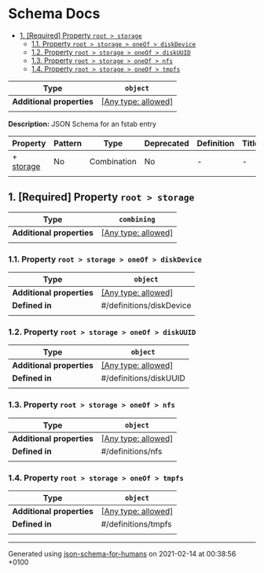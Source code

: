 # Schema Docs

- [1. [Required] Property `root > storage`](#storage)
  - [1.1. Property `root > storage > oneOf > diskDevice`](#storage_oneOf_i0)
  - [1.2. Property `root > storage > oneOf > diskUUID`](#storage_oneOf_i1)
  - [1.3. Property `root > storage > oneOf > nfs`](#storage_oneOf_i2)
  - [1.4. Property `root > storage > oneOf > tmpfs`](#storage_oneOf_i3)

| Type                      | `object`                                                                  |
| ------------------------- | ------------------------------------------------------------------------- |
| **Additional properties** | [[Any type: allowed]](# "Additional Properties of any type are allowed.") |
|                           |                                                                           |

**Description:** JSON Schema for an fstab entry

| Property               | Pattern | Type        | Deprecated | Definition | Title/Description |
| ---------------------- | ------- | ----------- | ---------- | ---------- | ----------------- |
| + [storage](#storage ) | No      | Combination | No         | -          | -                 |
|                        |         |             |            |            |                   |

## <a name="storage"></a>1. [Required] Property `root > storage`

| Type                      | `combining`                                                               |
| ------------------------- | ------------------------------------------------------------------------- |
| **Additional properties** | [[Any type: allowed]](# "Additional Properties of any type are allowed.") |
|                           |                                                                           |

### <a name="storage_oneOf_i0"></a>1.1. Property `root > storage > oneOf > diskDevice`

| Type                      | `object`                                                                  |
| ------------------------- | ------------------------------------------------------------------------- |
| **Additional properties** | [[Any type: allowed]](# "Additional Properties of any type are allowed.") |
| **Defined in**            | #/definitions/diskDevice                                                  |
|                           |                                                                           |

### <a name="storage_oneOf_i1"></a>1.2. Property `root > storage > oneOf > diskUUID`

| Type                      | `object`                                                                  |
| ------------------------- | ------------------------------------------------------------------------- |
| **Additional properties** | [[Any type: allowed]](# "Additional Properties of any type are allowed.") |
| **Defined in**            | #/definitions/diskUUID                                                    |
|                           |                                                                           |

### <a name="storage_oneOf_i2"></a>1.3. Property `root > storage > oneOf > nfs`

| Type                      | `object`                                                                  |
| ------------------------- | ------------------------------------------------------------------------- |
| **Additional properties** | [[Any type: allowed]](# "Additional Properties of any type are allowed.") |
| **Defined in**            | #/definitions/nfs                                                         |
|                           |                                                                           |

### <a name="storage_oneOf_i3"></a>1.4. Property `root > storage > oneOf > tmpfs`

| Type                      | `object`                                                                  |
| ------------------------- | ------------------------------------------------------------------------- |
| **Additional properties** | [[Any type: allowed]](# "Additional Properties of any type are allowed.") |
| **Defined in**            | #/definitions/tmpfs                                                       |
|                           |                                                                           |

----------------------------------------------------------------------------------------------------------------------------
Generated using [json-schema-for-humans](https://github.com/coveooss/json-schema-for-humans) on 2021-02-14 at 00:38:56 +0100